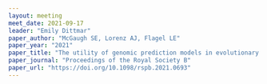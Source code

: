 ```yaml
---
layout: meeting
meet_date: 2021-09-17
leader: "Emily Dittmar"
paper_author: "McGaugh SE, Lorenz AJ, Flagel LE"
paper_year: "2021"
paper_title: "The utility of genomic prediction models in evolutionary genetics"
paper_journal: "Proceedings of the Royal Society B"
paper_url: "https://doi.org/10.1098/rspb.2021.0693"
---
```

